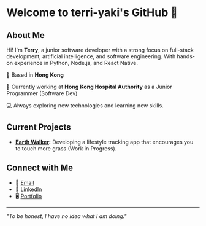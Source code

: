# Welcome to terri-yaki's GitHub 👋

## About Me
Hi! I'm **Terry**, a junior software developer with a strong focus on full-stack development, artificial intelligence, and software engineering. With hands-on experience in Python, Node.js, and React Native.

📍 Based in **Hong Kong**  

🌟 Currently working at **Hong Kong Hospital Authority** as a Junior Programmer (Software Dev)

💻 Always exploring new technologies and learning new skills.

## Current Projects
- **[Earth Walker](https://github.com/terri-yaki/Earth-Walker):** Developing a lifestyle tracking app that encourages you to touch more grass (Work in Progress).

## Connect with Me

- 📧 [Email](mailto:hoyulee@yahoo.com.hk)
- 💼 [LinkedIn](https://linkedin.com/in/terrylhyyy)
- 🖥️ [Portfolio](https://terriyaki.cc)

---

_"To be honest, I have no idea what I am doing."_

